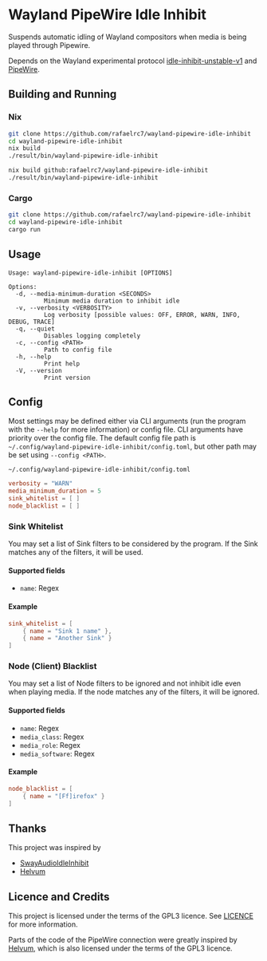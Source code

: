 # Wayland PipeWire Idle Inhibit

Suspends automatic idling of Wayland compositors when media is being played
through Pipewire.

Depends on the Wayland experimental protocol
[idle-inhibit-unstable-v1](https://wayland.app/protocols/idle-inhibit-unstable-v1)
and [PipeWire](https://www.pipewire.org/).

## Building and Running

### Nix

```sh
git clone https://github.com/rafaelrc7/wayland-pipewire-idle-inhibit
cd wayland-pipewire-idle-inhibit
nix build
./result/bin/wayland-pipewire-idle-inhibit
```

```sh
nix build github:rafaelrc7/wayland-pipewire-idle-inhibit
./result/bin/wayland-pipewire-idle-inhibit
```

### Cargo

```sh
git clone https://github.com/rafaelrc7/wayland-pipewire-idle-inhibit
cd wayland-pipewire-idle-inhibit
cargo run
```

## Usage

```
Usage: wayland-pipewire-idle-inhibit [OPTIONS]

Options:
  -d, --media-minimum-duration <SECONDS>
          Minimum media duration to inhibit idle
  -v, --verbosity <VERBOSITY>
          Log verbosity [possible values: OFF, ERROR, WARN, INFO, DEBUG, TRACE]
  -q, --quiet
          Disables logging completely
  -c, --config <PATH>
          Path to config file
  -h, --help
          Print help
  -V, --version
          Print version
```

## Config

Most settings may be defined either via CLI arguments (run the program with the
`--help` for more information) or config file. CLI arguments have priority over
the config file. The default config file path is
`~/.config/wayland-pipewire-idle-inhibit/config.toml`, but other path may be
set using `--config <PATH>`.

`~/.config/wayland-pipewire-idle-inhibit/config.toml`

```toml
verbosity = "WARN"
media_minimum_duration = 5
sink_whitelist = [ ]
node_blacklist = [ ]
```

### Sink Whitelist

You may set a list of Sink filters to be considered by the program. If the Sink
matches any of the filters, it will be used.

#### Supported fields

- `name`: Regex

#### Example

```toml
sink_whitelist = [
	{ name = "Sink 1 name" },
	{ name = "Another Sink" }
]
```

### Node (Client) Blacklist

You may set a list of Node filters to be ignored and not inhibit idle even when
playing media. If the node matches any of the filters, it will be ignored.

#### Supported fields

- `name`: Regex
- `media_class`: Regex
- `media_role`: Regex
- `media_software`: Regex

#### Example

```toml
node_blacklist = [
    { name = "[Ff]irefox" }
]
```

## Thanks

This project was inspired by

- [SwayAudioIdleInhibit](https://github.com/ErikReider/SwayAudioIdleInhibit)
- [Helvum](https://gitlab.freedesktop.org/pipewire/helvum)

## Licence and Credits

This project is licensed under the terms of the GPL3 licence. See
[LICENCE](LICENCE) for more information.

Parts of the code of the PipeWire connection were greatly inspired by
[Helvum](https://gitlab.freedesktop.org/pipewire/helvum), which is also
licensed under the terms of the GPL3 licence.
